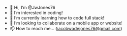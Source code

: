 - 👋 Hi, I’m @JwJones76
- 👀 I’m interested in coding!
- 🌱 I’m currently learning how to code full stack!
- 💞️ I’m looking to collaborate on a mobile app or website!
- 📫 How to reach me... (jacobwadejones76@gmail.com)

<!---
JwJones76/JwJones76 is a ✨ special ✨ repository because its `README.md` (this file) appears on your GitHub profile.
You can click the Preview link to take a look at your changes.
--->
